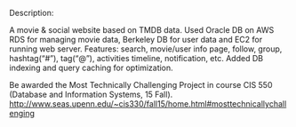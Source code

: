 Description:

A movie & social website based on TMDB data. 
Used Oracle DB on AWS RDS for managing movie data, Berkeley DB for user data and EC2 for running web server. 
Features: search, movie/user info page, follow, group, hashtag(“#”), tag(“@”), activities timeline, notification, etc. 
Added DB indexing and query caching for optimization.

Be awarded the Most Technically Challenging Project in course CIS 550 (Database and Information Systems, 15 Fall).
http://www.seas.upenn.edu/~cis330/fall15/home.html#mosttechnicallychallenging

